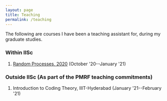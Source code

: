 ```yaml
---
layout: page
title: Teaching
permalink: /teaching
---
```

The following are courses I have been a teaching assistant for, during my graduate studies.

### Within IISc
1. [Random Processes, 2020](https://ece.iisc.ac.in/~parimal/random.html) (October '20--January '21)

### Outside IISc (As part of the PMRF teaching commitments)
1. Introduction to Coding Theory, IIIT-Hyderabad (January '21--February '21) 
